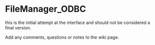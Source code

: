 # FileManager_ODBC

this is the initial attempt at the interface and should not be considered a final version.

Add any comments, questions or notes to the wiki page.
